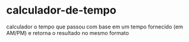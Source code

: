 # calculador-de-tempo
calculador o tempo que passou com base em um tempo fornecido (em AM/PM) e retorna o resultado no mesmo formato
